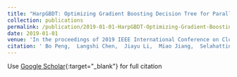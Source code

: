 ```yaml
---
title: "HarpGBDT: Optimizing Gradient Boosting Decision Tree for Parallel Efficiency"
collection: publications
permalink: /publication/2019-01-01-HarpGBDT-Optimizing-Gradient-Boosting-Decision-Tree-for-Parallel-Efficiency
date: 2019-01-01
venue: 'In the proceedings of 2019 IEEE International Conference on Cluster Computing (CLUSTER)'
citation: ' Bo Peng,  Langshi Chen,  Jiayu Li,  Miao Jiang,  Selahattin Akkas,  Egor Smirnov,  Ruslan Israfilov,  Sergey Khekhnev,  Andrey Nikolaev,  Judy Qiu, &quot;HarpGBDT: Optimizing Gradient Boosting Decision Tree for Parallel Efficiency.&quot; In the proceedings of 2019 IEEE International Conference on Cluster Computing (CLUSTER), 2019.'
---
```

Use [Google Scholar](https://scholar.google.com/scholar?q=HarpGBDT:+Optimizing+Gradient+Boosting+Decision+Tree+for+Parallel+Efficiency){:target="_blank"} for full citation